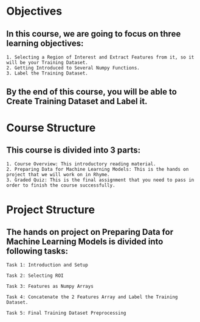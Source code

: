 # Objectives
## In this course, we are going to focus on three learning objectives:

    1. Selecting a Region of Interest and Extract Features from it, so it will be your Training Dataset.
    2. Getting Introduced to Several Numpy Functions.
    3. Label the Training Dataset.

## By the end of this course, you will be able to Create Training Dataset and Label it.

# Course Structure

## This course is divided into 3 parts:

    1. Course Overview: This introductory reading material.
    2. Preparing Data for Machine Learning Models: This is the hands on project that we will work on in Rhyme.
    3. Graded Quiz: This is the final assignment that you need to pass in order to finish the course successfully.

# Project Structure

## The hands on project on Preparing Data for Machine Learning Models is divided into following tasks:
    Task 1: Introduction and Setup

    Task 2: Selecting ROI

    Task 3: Features as Numpy Arrays
    
    Task 4: Concatenate the 2 Features Array and Label the Training Dataset.
    
    Task 5: Final Training Dataset Preprocessing 

